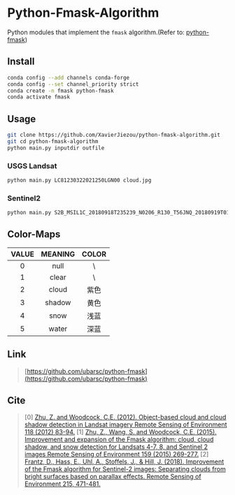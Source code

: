 # Python-Fmask-Algorithm

Python modules that implement the `fmask` algorithm.(Refer to: [python-fmask](https://www.pythonfmask.org/))

## Install

```bash
conda config --add channels conda-forge
conda config --set channel_priority strict
conda create -n fmask python-fmask
conda activate fmask
```

## Usage

```bash
git clone https://github.com/XavierJiezou/python-fmask-algorithm.git
git cd python-fmask-algorithm
python main.py inputdir outfile
```

### USGS Landsat

```bash
python main.py LC81230322021250LGN00 cloud.jpg
```

### Sentinel2

```bash
python main.py S2B_MSIL1C_20180918T235239_N0206_R130_T56JNQ_20180919T011001.SAFE cloud.jpg
```

## Color-Maps

|VALUE|MEANING|COLOR|
|:---:|:-----:|:---:|
|  0  | null  |  \  |
|  1  | clear |  \  |
|  2  | cloud | 紫色|
|  3  | shadow| 黄色|
|  4  | snow  | 浅蓝|
|  5  | water | 深蓝|

## Link

> [https://github.com/ubarsc/python-fmask](https://github.com/ubarsc/python-fmask)

## Cite

> [0] [Zhu, Z. and Woodcock, C.E. (2012). Object-based cloud and cloud shadow detection in Landsat imagery Remote Sensing of Environment 118 (2012) 83-94.](https://www.sciencedirect.com/science/article/pii/S0034425711003853)
> [1] [Zhu, Z., Wang, S. and Woodcock, C.E. (2015). Improvement and expansion of the Fmask algorithm: cloud, cloud shadow, and snow detection for Landsats 4-7, 8, and Sentinel 2 images Remote Sensing of Environment 159 (2015) 269-277.](https://www.sciencedirect.com/science/article/pii/S0034425714005069)
> [2] [Frantz, D., Hass, E., Uhl, A., Stoffels, J., & Hill, J. (2018). Improvement of the Fmask algorithm for Sentinel-2 images: Separating clouds from bright surfaces based on parallax effects. Remote Sensing of Environment 215, 471-481.](https://www.sciencedirect.com/science/article/pii/S0034425718302037)
